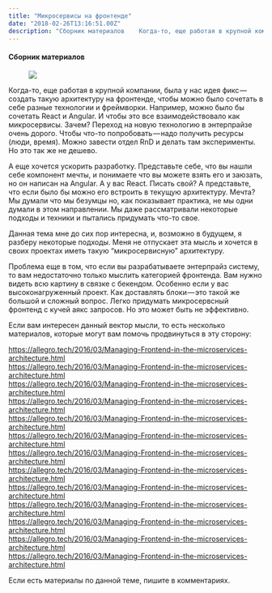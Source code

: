 ```yaml
---
title: "Микросервисы на фронтенде"
date: "2018-02-26T13:16:51.00Z"
description: "Сборник материалов    Когда-то, еще работая в крупной компании, была у нас идея фикс — создать такую архитектуру на фронтенде, ч"
---
```


<!--kg-card-begin: html--><h4>Сборник материалов</h4>
<figure>
<p><img data-width="1854" data-height="877" src="https://cdn-images-1.medium.com/max/800/1*rEAClNKgRCnZcwyfdilR_g.png"><br />
</figure>
<p>Когда-то, еще работая в крупной компании, была у нас идея фикс — создать такую архитектуру на фронтенде, чтобы можно было сочетать в себе разные технологии и фреймворки. Например, можно было бы сочетать React и Angular. И чтобы это все взаимодействовало как микросервисы. Зачем? Переход на новую технологию в энтерпрайзе очень дорого. Чтобы что-то попробовать — надо получить ресурсы (люди, время). Можно завести отдел RnD и делать там эксперименты. Но это так же не дешево.</p>
<p>А еще хочется ускорить разработку. Представьте себе, что вы нашли себе компонент мечты, и понимаете что вы можете взять его и заюзать, но он написан на Angular. А у вас React. Писать свой? А представьте, что если было бы можно его встроить в текущую архитектуру. Мечта? Мы думали что мы безумцы но, как показывает практика, не мы одни думали в этом направлении. Мы даже рассматривали некоторые подходы и техники и пытались придумать что-то свое.</p>
<p>Данная тема мне до сих пор интересна, и, возможно в будущем, я разберу некоторые подходы. Меня не отпускает эта мысль и хочется в своих проектах иметь такую “микросервисную” архитектуру.</p>
<p>Проблема еще в том, что если вы разрабатываете энтерпрайз систему, то вам недостаточно только мыслить категорией фронтенда. Вам нужно видеть всю картину в связке с бекендом. Особенно если у вас высоконагруженный проект. Как доставлять блоки — это такой же большой и сложный вопрос. Легко придумать микросервсный фронтенд с кучей аякс запросов. Но это может быть не эффективно.</p>
<p>Если вам интересен данный вектор мысли, то есть несколько материалов, которые могут вам помочь продвинуться в эту сторону:</p>
<p><a href="https://allegro.tech/2016/03/Managing-Frontend-in-the-microservices-architecture.html">https://allegro.tech/2016/03/Managing-Frontend-in-the-microservices-architecture.html</a><br />
<a href="https://allegro.tech/2016/03/Managing-Frontend-in-the-microservices-architecture.html">https://allegro.tech/2016/03/Managing-Frontend-in-the-microservices-architecture.html</a><br />
<a href="https://allegro.tech/2016/03/Managing-Frontend-in-the-microservices-architecture.html">https://allegro.tech/2016/03/Managing-Frontend-in-the-microservices-architecture.html</a><br />
<a href="https://allegro.tech/2016/03/Managing-Frontend-in-the-microservices-architecture.html">https://allegro.tech/2016/03/Managing-Frontend-in-the-microservices-architecture.html</a><br />
<a href="https://allegro.tech/2016/03/Managing-Frontend-in-the-microservices-architecture.html">https://allegro.tech/2016/03/Managing-Frontend-in-the-microservices-architecture.html</a><br />
<a href="https://allegro.tech/2016/03/Managing-Frontend-in-the-microservices-architecture.html">https://allegro.tech/2016/03/Managing-Frontend-in-the-microservices-architecture.html</a><br />
<a href="https://allegro.tech/2016/03/Managing-Frontend-in-the-microservices-architecture.html">https://allegro.tech/2016/03/Managing-Frontend-in-the-microservices-architecture.html</a><br />
<a href="https://allegro.tech/2016/03/Managing-Frontend-in-the-microservices-architecture.html">https://allegro.tech/2016/03/Managing-Frontend-in-the-microservices-architecture.html</a><br />
<a href="https://allegro.tech/2016/03/Managing-Frontend-in-the-microservices-architecture.html">https://allegro.tech/2016/03/Managing-Frontend-in-the-microservices-architecture.html</a><br />
<a href="https://allegro.tech/2016/03/Managing-Frontend-in-the-microservices-architecture.html">https://allegro.tech/2016/03/Managing-Frontend-in-the-microservices-architecture.html</a><br />
<a href="https://allegro.tech/2016/03/Managing-Frontend-in-the-microservices-architecture.html">https://allegro.tech/2016/03/Managing-Frontend-in-the-microservices-architecture.html</a><br />
<a href="https://allegro.tech/2016/03/Managing-Frontend-in-the-microservices-architecture.html">https://allegro.tech/2016/03/Managing-Frontend-in-the-microservices-architecture.html</a><br />
<a href="https://allegro.tech/2016/03/Managing-Frontend-in-the-microservices-architecture.html">https://allegro.tech/2016/03/Managing-Frontend-in-the-microservices-architecture.html</a></p>
<p>Если есть материалы по данной теме, пишите в комментариях.</p>
<!--kg-card-end: html-->

